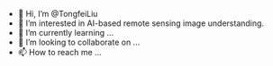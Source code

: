 - 👋 Hi, I’m @TongfeiLiu
- 👀 I’m interested in AI-based remote sensing image understanding.
- 🌱 I’m currently learning ...
- 💞️ I’m looking to collaborate on ...
- 📫 How to reach me ...

<!---
TongfeiLiu/TongfeiLiu is a ✨ special ✨ repository because its `README.md` (this file) appears on your GitHub profile.
You can click the Preview link to take a look at your changes.
--->
